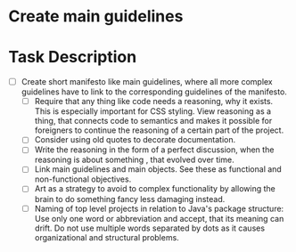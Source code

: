 # Create main guidelines

# Task Description
* [ ] Create short manifesto like main guidelines,
  where all more complex guidelines have to link to the corresponding guidelines of the manifesto.
    * [ ] Require that any thing like code needs a reasoning, why it exists.
      This is especially important for CSS styling.
      View reasoning as a thing, that connects code to semantics and
      makes it possible for foreigners to continue the reasoning of a certain part of the project.
    * [ ] Consider using old quotes to decorate documentation.
    * [ ] Write the reasoning in the form of a perfect discussion, when the reasoning is about something
      , that evolved over time.
    * [ ] Link main guidelines and main objects. See these as functional and non-functional objectives.
    * [ ] Art as a strategy to avoid to complex functionality by allowing the brain to do something fancy less damaging instead.
    * [ ] Naming of top level projects in relation to Java's package structure: 
      Use only one word or abbreviation and accept, that its meaning can drift.
      Do not use multiple words separated by dots as it causes organizational and structural problems.